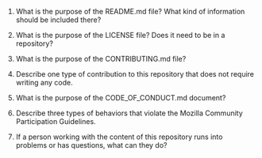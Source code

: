 
1. What is the purpose of the README.md file? What kind of information should be included there?


2. What is the purpose of the LICENSE file? Does it need to be in a repository?


3. What is the purpose of the CONTRIBUTING.md file?


4. Describe one type of contribution to this repository that does not require writing any code.


5. What is the purpose of the CODE_OF_CONDUCT.md document?


6. Describe three types of behaviors that violate the Mozilla Community Participation Guidelines.


7. If a person working with the content of this repository runs into problems or has questions, what can they do?

